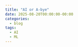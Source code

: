 ```yaml
---
title: "AI or A-bye"
date: 2025-08-20T00:00:00-00:00
categories:
  - blog
tags:
  - AI
  - ML
---
```


